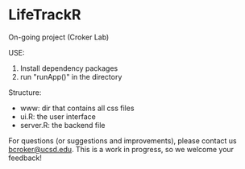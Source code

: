 # LifeTrackR
On-going project (Croker Lab)

USE:
1. Install dependency packages
2. run "runApp()" in the directory

Structure:
 - www: dir that contains all css files
 - ui.R: the user interface
 - server.R: the backend file

For questions (or suggestions and improvements), please contact us bcroker@ucsd.edu. This is a work in progress, so we welcome your feedback!

